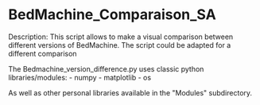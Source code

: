# BedMachine_Comparaison_SA

Description: This script allows to make a visual comparison between different versions of BedMachine. 
The script could be adapted for a different comparison

The Bedmachine_version_difference.py uses classic python libraries/modules:
    - numpy
    - matplotlib
    - os
    
As well as other personal libraries available in the "Modules" subdirectory.
